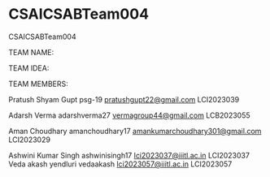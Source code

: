 # CSAICSABTeam004
CSAICSABTeam004


TEAM NAME:

TEAM IDEA:

TEAM MEMBERS:

Pratush Shyam Gupt   psg-19  pratushgupt22@gmail.com LCI2023039

Adarsh Verma  adarshverma27   vermagroup44@gmail.com   LCB2023055

Aman Choudhary   amanchoudhary17    amankumarchoudhary301@gmail.com  LCI2023029

Ashwini Kumar Singh ashwinisingh17 lci2023037@iiitl.ac.in LCI2023037
Veda akash yendluri vedaakash
lci2023057@iiitl.ac.in LCI2023057 

